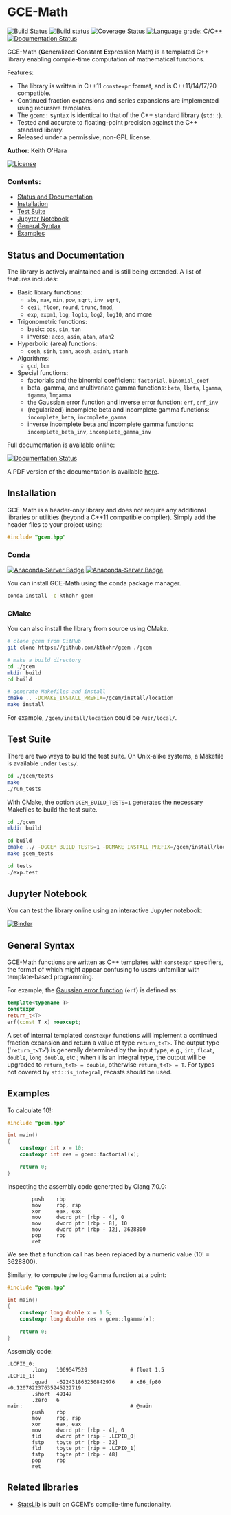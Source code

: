 # GCE-Math
[![Build Status](https://github.com/kthohr/gcem/actions/workflows/main.yml/badge.svg)](https://github.com/kthohr/gcem/actions/workflows/main.yml) [![Build status](https://ci.appveyor.com/api/projects/status/5kxxkmisln1j4h6b?svg=true)](https://ci.appveyor.com/project/kthohr/gcem) [![Coverage Status](https://codecov.io/github/kthohr/gcem/coverage.svg?branch=master)](https://codecov.io/github/kthohr/gcem?branch=master) [![Language grade: C/C++](https://img.shields.io/lgtm/grade/cpp/g/kthohr/gcem.svg?logo=lgtm&logoWidth=18)](https://lgtm.com/projects/g/kthohr/gcem) [![Documentation Status](https://readthedocs.org/projects/gcem/badge/?version=latest)](https://gcem.readthedocs.io/en/latest/?badge=latest)

GCE-Math (**G**eneralized **C**onstant **E**xpression Math) is a templated C++ library enabling compile-time computation of mathematical functions.

Features:

* The library is written in C++11 `constexpr` format, and is C++11/14/17/20 compatible.
* Continued fraction expansions and series expansions are implemented using recursive templates.
* The `gcem::` syntax is identical to that of the C++ standard library (`std::`).
* Tested and accurate to floating-point precision against the C++ standard library.
* Released under a permissive, non-GPL license.

**Author**: Keith O'Hara

[![License](https://img.shields.io/badge/Licence-Apache%202.0-blue.svg)](./LICENSE)

### Contents:
* [Status and Documentation](#status-and-documentation) 
* [Installation](#installation)
* [Test Suite](#test-suite)
* [Jupyter Notebook](#jupyter-notebook)
* [General Syntax](#general-syntax)
* [Examples](#examples)

## Status and Documentation

The library is actively maintained and is still being extended. A list of features includes:

* Basic library functions:
    - `abs`, `max`, `min`, `pow`, `sqrt`, `inv_sqrt`, 
    - `ceil`, `floor`, `round`, `trunc`, `fmod`,
    - `exp`, `expm1`, `log`, `log1p`, `log2`, `log10`, and more
* Trigonometric functions:
    - basic: `cos`, `sin`, `tan`
    - inverse: `acos`, `asin`, `atan`, `atan2`
* Hyperbolic (area) functions: 
    - `cosh`, `sinh`, `tanh`, `acosh`, `asinh`, `atanh`
* Algorithms:
    - `gcd`, `lcm`
* Special functions:
    - factorials and the binomial coefficient: `factorial`, `binomial_coef`
    - beta, gamma, and multivariate gamma functions: `beta`, `lbeta`, `lgamma`, `tgamma`, `lmgamma`
    - the Gaussian error function and inverse error function: `erf`, `erf_inv`
    - (regularized) incomplete beta and incomplete gamma functions: `incomplete_beta`, `incomplete_gamma`
    - inverse incomplete beta and incomplete gamma functions: `incomplete_beta_inv`, `incomplete_gamma_inv`

Full documentation is available online:

[![Documentation Status](https://readthedocs.org/projects/gcem/badge/?version=latest)](https://gcem.readthedocs.io/en/latest/?badge=latest)

A PDF version of the documentation is available [here](https://buildmedia.readthedocs.org/media/pdf/gcem/latest/gcem.pdf).

## Installation

GCE-Math is a header-only library and does not require any additional libraries or utilities (beyond a C++11 compatible compiler). Simply add the header files to your project using:
```cpp
#include "gcem.hpp"
```

### Conda 

[![Anaconda-Server Badge](https://anaconda.org/kthohr/gcem/badges/version.svg)](https://anaconda.org/kthohr/gcem) [![Anaconda-Server Badge](https://anaconda.org/kthohr/gcem/badges/platforms.svg)](https://anaconda.org/kthohr/gcem)

<!-- [![Anaconda-Server Badge](https://anaconda.org/kthohr/gcem/badges/platforms.svg)](https://anaconda.org/kthohr/gcem) -->

You can install GCE-Math using the conda package manager.

```bash
conda install -c kthohr gcem
```

### CMake

You can also install the library from source using CMake.

```bash
# clone gcem from GitHub
git clone https://github.com/kthohr/gcem ./gcem

# make a build directory
cd ./gcem
mkdir build
cd build

# generate Makefiles and install
cmake .. -DCMAKE_INSTALL_PREFIX=/gcem/install/location
make install
```
For example, `/gcem/install/location` could be `/usr/local/`.

## Test Suite

There are two ways to build the test suite. On Unix-alike systems, a Makefile is available under `tests/`.

```bash
cd ./gcem/tests
make
./run_tests
```

With CMake, the option `GCEM_BUILD_TESTS=1` generates the necessary Makefiles to build the test suite.
```bash
cd ./gcem
mkdir build

cd build
cmake ../ -DGCEM_BUILD_TESTS=1 -DCMAKE_INSTALL_PREFIX=/gcem/install/location
make gcem_tests

cd tests
./exp.test
```

## Jupyter Notebook

You can test the library online using an interactive Jupyter notebook: 

[![Binder](https://mybinder.org/badge.svg)](https://mybinder.org/v2/gh/kthohr/gcem/master?filepath=notebooks%2Fgcem.ipynb)

## General Syntax

GCE-Math functions are written as C++ templates with `constexpr` specifiers, the format of which might appear confusing to users unfamiliar with template-based programming. 

For example, the [Gaussian error function](https://en.wikipedia.org/wiki/Error_function) (`erf`) is defined as:
```cpp
template<typename T>
constexpr
return_t<T>
erf(const T x) noexcept;
```
A set of internal templated `constexpr` functions will implement a continued fraction expansion and return a value of type `return_t<T>`. The output type ('`return_t<T>`') is generally determined by the input type, e.g., `int`, `float`, `double`, `long double`, etc.; when `T` is an integral type, the output will be upgraded to `return_t<T> = double`, otherwise `return_t<T> = T`. For types not covered by `std::is_integral`, recasts should be used.

## Examples

To calculate 10!:

```cpp
#include "gcem.hpp"

int main()
{
    constexpr int x = 10;
    constexpr int res = gcem::factorial(x);

    return 0;
}
```
Inspecting the assembly code generated by Clang 7.0.0:
```assembly
        push    rbp
        mov     rbp, rsp
        xor     eax, eax
        mov     dword ptr [rbp - 4], 0
        mov     dword ptr [rbp - 8], 10
        mov     dword ptr [rbp - 12], 3628800
        pop     rbp
        ret
```
We see that a function call has been replaced by a numeric value (10! = 3628800).

Similarly, to compute the log Gamma function at a point:

```cpp
#include "gcem.hpp"

int main()
{
    constexpr long double x = 1.5;
    constexpr long double res = gcem::lgamma(x);

    return 0;
}
```
Assembly code:
```assembly
.LCPI0_0:
        .long   1069547520              # float 1.5
.LCPI0_1:
        .quad   -622431863250842976     # x86_fp80 -0.120782237635245222719
        .short  49147
        .zero   6
main:                                   # @main
        push    rbp
        mov     rbp, rsp
        xor     eax, eax
        mov     dword ptr [rbp - 4], 0
        fld     dword ptr [rip + .LCPI0_0]
        fstp    tbyte ptr [rbp - 32]
        fld     tbyte ptr [rip + .LCPI0_1]
        fstp    tbyte ptr [rbp - 48]
        pop     rbp
        ret
```

## Related libraries

* [StatsLib](https://github.com/kthohr/stats) is built on GCEM's compile-time functionality.
